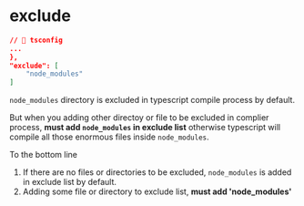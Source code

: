 # exclude

```json
// 📄 tsconfig
...
},
"exclude": [
    "node_modules"
]
```

`node_modules` directory is excluded in typescript compile process by default.

But when you adding other directoy or file to be excluded in complier process, **must add `node_modules` in exclude list** otherwise typescript will compile all those enormous files inside `node_modules`.

To the bottom line

1. If there are no files or directories to be excluded, `node_modules` is added in exclude list by default.
2. Adding some file or directory to exclude list, **must add 'node_modules'**
